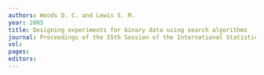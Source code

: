 ```yaml
---
authors: Woods D. C. and Lewis S. M. 
year: 2005 
title: Designing experiments for binary data using search algorithms 
journal: Proceedings of the 55th Session of the International Statistical Institute 
vol: 
pages: 
editors: 
---
```

